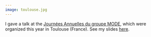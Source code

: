 ```yaml
---
image: toulouse.jpg
---
```

<p>I gave a talk at the <a href="http://mode2016.sciencesconf.org/">Journées Annuelles du groupe MODE</a>, which were organized this year in Toulouse (France). See my slides <a href="http://mode2016.sciencesconf.org/85155">here</a>.</p>
